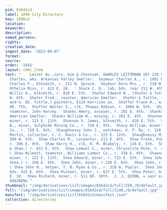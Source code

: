 ```yaml
---
pid: 01642cd
label: 1890 City Directory
key: 1890cd
location: 
keywords: 
description: 
named_persons: 
rights: 
creation_date: 
ingest_date: '2023-08-07'
format: 
source: 
order: '1642'
layout: cmhc_item
text: "    Leiter Av.,cors. Him & Chestuat. GHARLES LEITZMANN SEY 229 SHE  Seymour
  Charles, wks. Arkansas Valley Smelter.  Seymour Charles A., r. 1001 N. Poplar.  Seymour
  Charles F., blksmith, r. 211 N. Spruce.  Seymour Dora Mrs., r. 210 W. 4th.  Sgrogren
  Othelia Miss, r. 423 E. 2d.  ' Shack C. D., lab, bds. rear 211 W. 4th.  Shadbolt
  Willis A., blksmith, r. 810 E. 5th.  Shafer Edward W., (Shafer & Tuttle,) r. 143
  W. 8th.  Shafer Fred., roaster, American Smelter.  Shafer & Tuttle, (E. W. Shafer
  and G. EK. Tuttle,) painters, 6124 Harrison av.  Shaffer Frank H., miner, r. 231
  HE. 7th.  Shaffer Walter S., clk, Thomas Robson, r. 2004 W. 5th.  Shanahan Jerry,
  teamster, John Harvey.  Shanks Hmery, assayer, r. 201 E. 4th.  Shanks John, roaster,
  American Smelter.  Shanks William W., mining, r. 201 E. 4th.  Shannon Jeremiah J.,
  miner, r. 113 E. 11th.  Shannon S. James, blksmith, r. 410 E. 5th.  Sharp Alexander
  B., miner, Sulphide Mining Co., r. 720 E. 9th.  Sharp William, miner, Sulphide Mining
  Co., r. 720 E. 9th,  Shaughnessy John J., watchman, U. P. Ry, r. 126 E. 14th.  Shaughnessy
  Martin, collector, C. C. Davis & Co., r. 223 E. 12th.  Shaughnessy Michael, saloon,
  309 W. 5th.  Shaw Charles M., carpenter, 213 E. 6th.  Shaw Frank, Pukey & Shaw,)
  r. 306 E. 9th.  Shaw Harry H., clk, H. M. Blakely, r. 116 E. 5th.  Shaw John, (Bonner
  & Shaw,) r. 611 E. 5th.  Shaw Lemuel C., miner, Chrysolite Mine, r. 431 E. 10th.
  \ Shaw Wilmott, teamster, Williams Lumber Co., r. 310 E. 6th.  Shawness George T.,
  miner, r. 222 E. 11th.  Shea Edward, miner, r. 723 E. 5th.  Shea John, (Conley &
  Shea,) r. 208 E. 4th.  Shea John, miner, r.130 E. 6th.  Shea John, r. 105 W. 3d.
  \ Shea John H., helper, T. B. Ryan & Co., r. 318 N. Poplar.  Shea John M., miner,
  bds. 415 E. 6th.  Shea Michael, miner, r. 627 E. 5th.  Shea Peter, miner, bds. 139
  E. 3d.  Shea Richard, miner, r. 511 KE. 10th.  J. J, QUINN, = sasr ervrz srazer.
  GRAINING "
thumbnail: "/img/derivatives/iiif/images/01642cd/full/250,/0/default.jpg"
full: "/img/derivatives/iiif/images/01642cd/full/1140,/0/default.jpg"
manifest: "/img/derivatives/iiif/01642cd/manifest.json"
collection: directories
---
```

